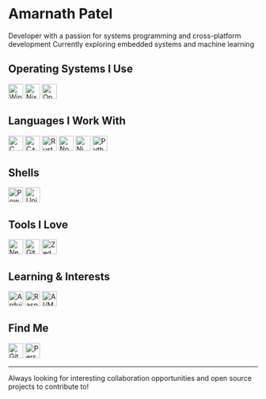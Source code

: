 # Amarnath Patel

Developer with a passion for systems programming and cross-platform development
Currently exploring embedded systems and machine learning

## Operating Systems I Use
<a href="#"><img src="https://api.iconify.design/simple-icons:windows.svg" width="30" height="30" alt="Windows"></a>
<a href="#"><img src="https://api.iconify.design/simple-icons:nixos.svg" width="30" height="30" alt="NixOS"></a>
<a href="#"><img src="https://api.iconify.design/simple-icons:openbsd.svg" width="30" height="30" alt="OpenBSD"></a>

## Languages I Work With
<a href="#"><img src="https://api.iconify.design/arcticons:clanguage.svg" width="30" height="30" alt="C"></a>
<a href="#"><img src="https://api.iconify.design/arcticons:cplusplus.svg" width="30" height="30" alt="C++"></a>
<a href="#"><img src="https://api.iconify.design/simple-icons:rust.svg" width="30" height="30" alt="Rust"></a>
<a href="#"><img src="https://api.iconify.design/famicons:logo-nodejs.svg" width="30" height="30" alt="Node.js"></a>
<a href="#"><img src="https://api.iconify.design/devicon-plain:nim-wordmark.svg" width="30" height="30" alt="Nim"></a>
<a href="#"><img src="https://api.iconify.design/simple-icons:python.svg" width="30" height="30" alt="Python"></a>

## Shells
<a href="#"><img src="https://api.iconify.design/mdi:powershell.svg" width="30" height="30" alt="PowerShell"></a>
<a href="#"><img src="https://api.iconify.design/streamline:programming-browser-code-1-code-browser-line-shell-programming-command-terminal.svg" width="30" height="30" alt="Unix Shells"></a>

## Tools I Love
<a href="#"><img src="https://api.iconify.design/devicon-plain:neovim.svg" width="30" height="30" alt="Neovim"></a>
<a href="#"><img src="https://api.iconify.design/iconoir:git.svg" width="30" height="30" alt="Git"></a>
<a href="#"><img src="https://api.iconify.design/simple-icons:zedindustries.svg" width="30" height="30" alt="Zed"></a>

## Learning & Interests
<a href="#"><img src="https://api.iconify.design/devicon-plain:arduino.svg" width="30" height="30" alt="Arduino"></a>
<a href="#"><img src="https://api.iconify.design/devicon-plain:raspberrypi.svg" width="30" height="30" alt="Raspberry Pi"></a>
<a href="#"><img src="https://api.iconify.design/hugeicons:artificial-intelligence-04.svg" width="30" height="30" alt="AI/ML"></a>

## Find Me
<a href="https://github.com/jeebuscrossaint"><img src="https://api.iconify.design/lucide:github.svg" width="30" height="30" alt="GitHub"></a>
<a href="https://jeebuscrossaint.github.io"><img src="https://api.iconify.design/lineicons:website.svg" width="30" height="30" alt="Personal Website"></a>

<!-- You could add a section here about current projects or contributions you're proud of -->

---

Always looking for interesting collaboration opportunities and open source projects to contribute to!
